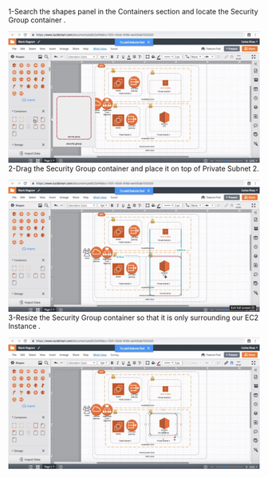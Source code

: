 1-Search the shapes panel in the Containers section and locate the Security Group container .

![52](./image/52.jpg)
2-Drag the Security Group container and place it on top of Private Subnet 2.

![53](./image/53.jpg)
3-Resize the Security Group container so that it is only surrounding our EC2 Instance .

![54](./image/54.jpg)
